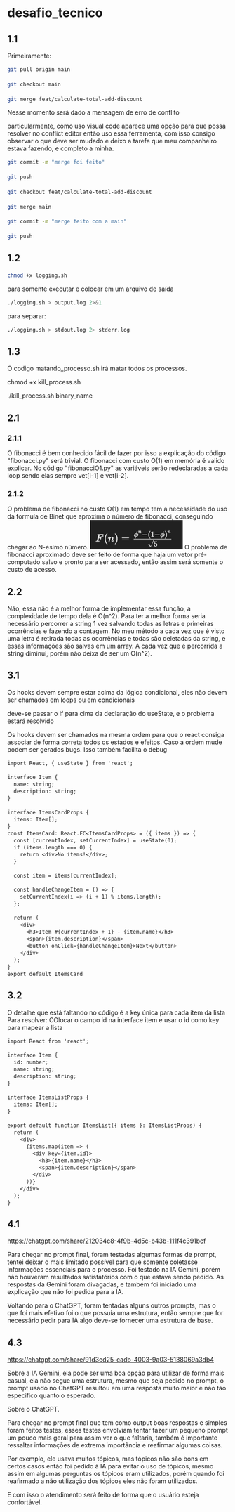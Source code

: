 # desafio_tecnico
## 1.1
Primeiramente:
```bash
git pull origin main

git checkout main

git merge feat/calculate-total-add-discount
```

Nesse momento será dado a mensagem de erro de conflito

particularmente, como uso visual code aparece uma opção para que possa resolver no conflict editor
então uso essa ferramenta, com isso consigo observar o que deve ser mudado e deixo a tarefa que meu companheiro estava fazendo, e completo a minha.

```bash
git commit -m "merge foi feito"

git push

git checkout feat/calculate-total-add-discount

git merge main

git commit -m "merge feito com a main"

git push
```

## 1.2
```bash
chmod +x logging.sh
```
para somente executar e colocar em um arquivo de saída
```bash
./logging.sh > output.log 2>&1
```

para separar:
```bash
./logging.sh > stdout.log 2> stderr.log
```

## 1.3

O codigo matando_processo.sh irá matar todos os processos.

chmod +x kill_process.sh


./kill_process.sh binary_name

## 2.1
### 2.1.1
O fibonacci é bem conhecido fácil de fazer por isso a explicação do código "fibonacci.py" será trivial.
O fibonacci com custo O(1) em memória é valido explicar. No código "fibonacciO1.py" as variáveis serão redeclaradas a cada loop sendo elas sempre vet[i-1] e vet[i-2].

### 2.1.2

O problema de fibonacci no custo O(1) em tempo tem a necessidade do uso da formula de Binet que aproxima o número de fibonacci, conseguindo chegar ao N-esímo número.
![alt text](image.png)
O problema de fibonacci aproximado deve ser feito de forma que haja um vetor pré-computado salvo e pronto para ser acessado, então assim será somente o custo de acesso.

## 2.2
Não, essa não é a melhor forma de implementar essa função, a complexidade de tempo dela é O(n^2).
Para ter a melhor forma seria necessário percorrer a string 1 vez salvando todas as letras e primeiras ocorrências e fazendo a contagem.
No meu método a cada vez que é visto uma letra é retirada todas as ocorrências e todas são deletadas da string, e essas informações são salvas em um array.
A cada vez que é percorrida a string diminui, porém não deixa de ser um O(n^2).

## 3.1
Os hooks devem sempre estar acima da lógica condicional, eles não devem ser chamados em loops ou em condicionais

deve-se passar o if para cima da declaração do useState, e o problema estará resolvido

Os hooks devem ser chamados na mesma ordem para que o react consiga associar de forma correta todos os estados e efeitos. Caso a ordem mude podem ser gerados bugs.
Isso também facilita o debug

```tsx
import React, { useState } from 'react';

interface Item {
  name: string;
  description: string;
}

interface ItemsCardProps {
  items: Item[];
}
const ItemsCard: React.FC<ItemsCardProps> = ({ items }) => {
  const [currentIndex, setCurrentIndex] = useState(0);
  if (items.length === 0) {
    return <div>No items!</div>;
  }

  const item = items[currentIndex];

  const handleChangeItem = () => {
    setCurrentIndex(i => (i + 1) % items.length);
  };

  return (
    <div>
      <h3>Item #{currentIndex + 1} - {item.name}</h3>
      <span>{item.description}</span>
      <button onClick={handleChangeItem}>Next</button>
    </div>
  );
}
export default ItemsCard
```


## 3.2

O detalhe que está faltando no código é a key única para cada item da lista
Para resolver:
COlocar o campo id na interface item e usar o id como key para mapear a lista

```tsx
import React from 'react';

interface Item {
  id: number;
  name: string;
  description: string;
}

interface ItemsListProps {
  items: Item[];
}

export default function ItemsList({ items }: ItemsListProps) {
  return (
    <div>
      {items.map(item => (
        <div key={item.id}>
          <h3>{item.name}</h3>
          <span>{item.description}</span>
        </div>
      ))}
    </div>
  );
}
```

## 4.1
https://chatgpt.com/share/212034c8-4f9b-4d5c-b43b-111f4c391bcf

Para chegar no prompt final, foram testadas algumas formas de prompt, tentei deixar o mais limitado possível para que somente coletasse informações essenciais para o processo.
Foi testado na IA Gemini, porém não houveram resultados satisfatórios com o que estava sendo pedido.
As respostas da Gemini foram divagadas, e também foi iniciado uma explicação que não foi pedida para a IA.

Voltando para o ChatGPT, foram tentadas alguns outros prompts, mas o que foi mais efetivo foi o que possuía uma estrutura, então sempre que for necessário pedir para IA algo deve-se
fornecer uma estrutura de base.

## 4.3
https://chatgpt.com/share/91d3ed25-cadb-4003-9a03-5138069a3db4

Sobre a IA Gemini, ela pode ser uma boa opção para utilizar de forma mais casual, ela não segue uma estrutura, mesmo que seja pedido no prompt, o prompt usado no ChatGPT resultou em uma resposta muito maior e não tão especifico quanto o esperado.

Sobre o ChatGPT.

Para chegar no prompt final que tem como output boas respostas e simples foram feitos testes, esses testes envolviam tentar fazer um pequeno prompt um pouco mais geral
para assim ver o que faltaria, também é importante ressaltar informações de extrema importância e reafirmar algumas coisas.

Por exemplo, ele usava muitos tópicos, mas tópicos não são bons em certos casos então foi pedido à IA para evitar o uso de tópicos, mesmo assim em algumas perguntas
os tópicos eram utilizados, porém quando foi reafirmado a não utilização dos tópicos eles não foram utilizados.

E com isso o atendimento será feito de forma que o usuário esteja confortável.


